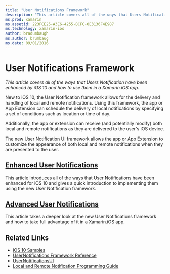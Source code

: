 ```yaml
---
title: "User Notifications Framework"
description: "This article covers all of the ways that Users Notification have been enhanced by iOS 10 and how to use them in a Xamarin.iOS app."
ms.prod: xamarin
ms.assetid: 223FCE25-A3E6-4255-BCFC-0E3136F4E987
ms.technology: xamarin-ios
author: bradumbaugh
ms.author: brumbaug
ms.date: 09/01/2016
---
```


# User Notifications Framework

_This article covers all of the ways that Users Notification have been enhanced by iOS 10 and how to use them in a Xamarin.iOS app._

New to iOS 10, the User Notification framework allows for the delivery and handling of local and remote notifications. Using this framework, the app or App Extension can schedule the delivery of local notifications by specifying a set of conditions such as location or time of day.

Additionally, the app or extension can receive (and potentially modify) both local and remote notifications as they are delivered to the user's iOS device.

The new User Notification UI framework allows the app or App Extension to customize the appearance of both local and remote notifications when they are presented to the user.


## [Enhanced User Notifications](~/ios/platform/user-notifications/enhanced-user-notifications.md)

This article introduces all of the ways that User Notifications have been enhanced for iOS 10 and gives a quick introduction to implementing them using the new User Notification framework.

## [Advanced User Notifications](~/ios/platform/user-notifications/advanced-user-notifications.md)

This article takes a deeper look at the new User Notifications framework and how to take full advantage of it in a Xamarin.iOS app.


## Related Links

- [iOS 10 Samples](https://developer.xamarin.com/samples/ios/iOS10/)
- [UserNotifications Framework Reference](https://developer.apple.com/reference/usernotifications)
- [UserNotificationsUI](https://developer.apple.com/reference/usernotificationsui)
- [Local and Remote Notification Programming Guide](https://developer.apple.com/library/prerelease/content/documentation/NetworkingInternet/Conceptual/RemoteNotificationsPG/Chapters/Introduction.html)
